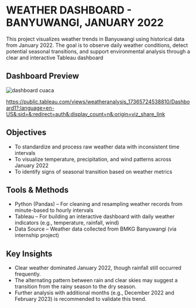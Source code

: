 # WEATHER DASHBOARD - BANYUWANGI, JANUARY 2022

This project visualizes weather trends in Banyuwangi using historical data from January 2022. The goal is to observe daily weather conditions, detect potential seasonal transitions, and support environmental analysis through a clear and interactive Tableau dashboard


## Dashboard Preview

![dashboard cuaca](https://github.com/user-attachments/assets/7144534f-dd0b-4f1f-b9bd-d9008445ffb4)

https://public.tableau.com/views/weatheranalysis_17365724538810/Dashboard1?:language=en-US&:sid=&:redirect=auth&:display_count=n&:origin=viz_share_link

## Objectives
- To standardize and process raw weather data with inconsistent time intervals
- To visualize temperature, precipitation, and wind patterns across January 2022
- To identify signs of seasonal transition based on weather metrics


## Tools & Methods
- Python (Pandas) – For cleaning and resampling weather records from minute-based to hourly intervals
- Tableau – For building an interactive dashboard with daily weather indicators (e.g., temperature, rainfall, wind)
- Data Source – Weather data collected from BMKG Banyuwangi (via internship project)


## Key Insights
- Clear weather dominated January 2022, though rainfall still occurred frequently.
- The alternating pattern between rain and clear skies may suggest a transition from the rainy season to the dry season.
- Further analysis with additional months (e.g., December 2022 and February 2023) is recommended to validate this trend.
